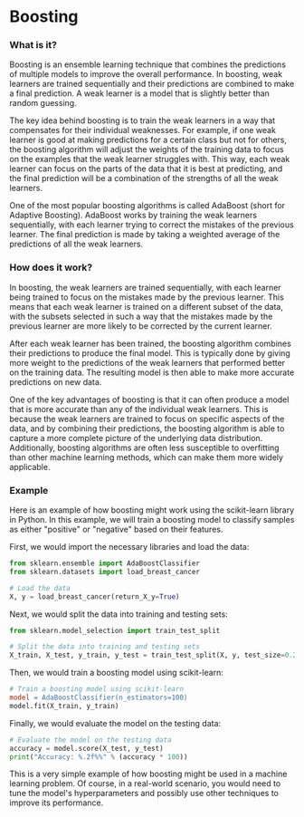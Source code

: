 # Boosting

### What is it?

Boosting is an ensemble learning technique that combines the predictions of multiple models to improve the overall performance. In boosting, weak learners are trained sequentially and their predictions are combined to make a final prediction. A weak learner is a model that is slightly better than random guessing.

The key idea behind boosting is to train the weak learners in a way that compensates for their individual weaknesses. For example, if one weak learner is good at making predictions for a certain class but not for others, the boosting algorithm will adjust the weights of the training data to focus on the examples that the weak learner struggles with. This way, each weak learner can focus on the parts of the data that it is best at predicting, and the final prediction will be a combination of the strengths of all the weak learners.

One of the most popular boosting algorithms is called AdaBoost (short for Adaptive Boosting). AdaBoost works by training the weak learners sequentially, with each learner trying to correct the mistakes of the previous learner. The final prediction is made by taking a weighted average of the predictions of all the weak learners.

### How does it work?

In boosting, the weak learners are trained sequentially, with each learner being trained to focus on the mistakes made by the previous learner. This means that each weak learner is trained on a different subset of the data, with the subsets selected in such a way that the mistakes made by the previous learner are more likely to be corrected by the current learner.

After each weak learner has been trained, the boosting algorithm combines their predictions to produce the final model. This is typically done by giving more weight to the predictions of the weak learners that performed better on the training data. The resulting model is then able to make more accurate predictions on new data.

One of the key advantages of boosting is that it can often produce a model that is more accurate than any of the individual weak learners. This is because the weak learners are trained to focus on specific aspects of the data, and by combining their predictions, the boosting algorithm is able to capture a more complete picture of the underlying data distribution. Additionally, boosting algorithms are often less susceptible to overfitting than other machine learning methods, which can make them more widely applicable.

### Example

Here is an example of how boosting might work using the scikit-learn library in Python. In this example, we will train a boosting model to classify samples as either "positive" or "negative" based on their features.

First, we would import the necessary libraries and load the data:

```python
from sklearn.ensemble import AdaBoostClassifier
from sklearn.datasets import load_breast_cancer

# Load the data
X, y = load_breast_cancer(return_X_y=True)
```

Next, we would split the data into training and testing sets:

```python
from sklearn.model_selection import train_test_split

# Split the data into training and testing sets
X_train, X_test, y_train, y_test = train_test_split(X, y, test_size=0.2)
```

Then, we would train a boosting model using scikit-learn:

```makefile
# Train a boosting model using scikit-learn
model = AdaBoostClassifier(n_estimators=100)
model.fit(X_train, y_train)
```

Finally, we would evaluate the model on the testing data:

```python
# Evaluate the model on the testing data
accuracy = model.score(X_test, y_test)
print("Accuracy: %.2f%%" % (accuracy * 100))
```

This is a very simple example of how boosting might be used in a machine learning problem. Of course, in a real-world scenario, you would need to tune the model's hyperparameters and possibly use other techniques to improve its performance.
